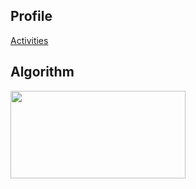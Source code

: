## Profile
[Activities](https://jseugnmin.notion.site/Profile-45ddb61db2944f56839205dd21fc37dc)

## Algorithm
[<img src="http://mazassumnida.wtf/api/v2/generate_badge?boj=eheh02" width="280" height="140"/>](https://solved.ac/eheh02/)
